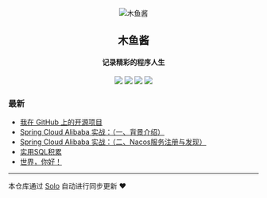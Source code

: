 <p align="center"><img alt="木鱼酱" src="https://static.b3log.org/images/brand/solo-32.png"></p><h2 align="center">
木鱼酱
</h2>

<h4 align="center">记录精彩的程序人生</h4>
<p align="center"><a title="木鱼酱" target="_blank" href="https://github.com/jenphyjohn/solo-blog"><img src="https://img.shields.io/github/last-commit/jenphyjohn/solo-blog.svg?style=flat-square&color=FF9900"></a>
<a title="GitHub repo size in bytes" target="_blank" href="https://github.com/jenphyjohn/solo-blog"><img src="https://img.shields.io/github/repo-size/jenphyjohn/solo-blog.svg?style=flat-square"></a>
<a title="Solo Version" target="_blank" href="https://github.com/b3log/solo/releases"><img src="https://img.shields.io/badge/solo-3.6.3-f1e05a.svg?style=flat-square&color=blueviolet"></a>
<a title="Hits" target="_blank" href="https://github.com/b3log/hits"><img src="https://hits.b3log.org/jenphyjohn/solo-blog.svg"></a></p>

### 最新

* [我在 GitHub 上的开源项目](http://blog.join-e.tech/my-github-repos)
* [Spring Cloud Alibaba 实战：（一、背景介绍）](http://blog.join-e.tech/articles/2019/08/14/1565712937025.html)
* [Spring Cloud Alibaba 实战：（二、Nacos服务注册与发现）](http://blog.join-e.tech/articles/2019/08/13/1565709361957.html)
* [实用SQL积累](http://blog.join-e.tech/articles/2019/08/13/1565673888156.html)
* [世界，你好！](http://blog.join-e.tech/articles/2019/08/13/1565663405807.html)



---

本仓库通过 [Solo](https://github.com/b3log/solo) 自动进行同步更新 ❤️ 